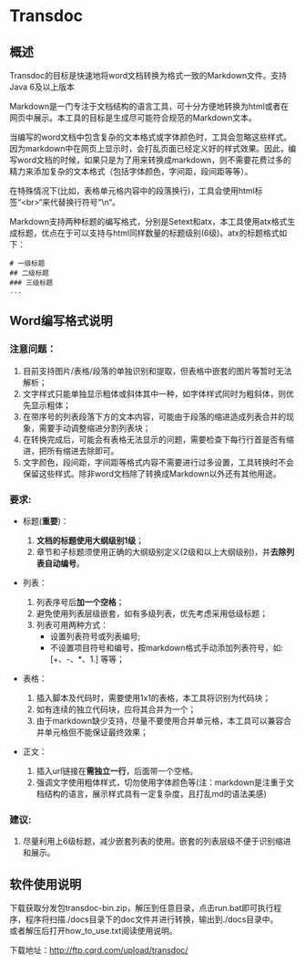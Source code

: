 # Transdoc

## 概述

Transdoc的目标是快速地将word文档转换为格式一致的Markdown文件。支持Java 6及以上版本

Markdown是一门专注于文档结构的语言工具，可十分方便地转换为html或者在网页中展示。本工具的目标是生成尽可能符合规范的Markdown文本。

当编写的word文档中包含复杂的文本格式或字体颜色时，工具会忽略这些样式。因为markdown中在网页上显示时，会打乱页面已经定义好的样式效果。因此，编写word文档的时候，如果只是为了用来转换成markdown，则不需要花费过多的精力来添加复杂的文本格式（包括字体颜色，字间距，段间距等等）。

在特殊情况下(比如，表格单元格内容中的段落换行)，工具会使用html标签“&lt;br&gt;“来代替换行符号“\n“。

Markdown支持两种标题的编写格式，分别是Setext和atx，本工具使用atx格式生成标题，优点在于可以支持与html同样数量的标题级别(6级)。atx的标题格式如下：  

	# 一级标题  
	## 二级标题  
	### 三级标题  
	...

## Word编写格式说明

### 注意问题：

1. 目前支持图片/表格/段落的单独识别和提取，但表格中嵌套的图片等暂时无法解析；
2. 文字样式只能单独显示粗体或斜体其中一种，如字体样式同时为粗斜体，则优先显示粗体；
3. 在带序号的列表段落下方的文本内容，可能由于段落的缩进造成列表合并的现象，需要手动调整缩进分割列表块；
4. 在转换完成后，可能会有表格无法显示的问题，需要检查下每行行首是否有缩进，把所有缩进去除即可。
5. 文字颜色，段间距，字间距等格式内容不需要进行过多设置，工具转换时不会保留这些样式。除非word文档除了转换成Markdown以外还有其他用途。

### 要求:

- 标题(**重要**)：
    1. **文档的标题使用大纲级别1级**；
    2. 章节和子标题须使用正确的大纲级别定义(2级和以上大纲级别)，并**去除列表自动编号**。

- 列表：
    1. 列表序号后**加一个空格**；
    2. 避免使用列表层级嵌套，如有多级列表，优先考虑采用低级标题；
    3. 列表可用两种方式：  
        - 设置列表符号或列表编号;  
        - 不设置项目符号和编号，按markdown格式手动添加列表符号，如:[+、-、\*、1.] 等等；

- 表格：
    1. 插入脚本及代码时，需要使用1x1的表格，本工具将识别为代码块；
    2. 如有连续的独立代码块，应将其合并为一个；
    2. 由于markdown缺少支持，尽量不要使用合并单元格，本工具可以兼容合并单元格但不能保证最终效果；

- 正文：
    1. 插入url链接在**需独立一行**，后面带一个空格。
    2. 强调文字使用粗体样式，切勿使用字体颜色等(注：markdown是注重于文档结构的语言，展示样式具有一定复杂度，且打乱md的语法美感)

### 建议:

1. 尽量利用上6级标题，减少嵌套列表的使用。嵌套的列表层级不便于识别缩进和展示。

## 软件使用说明

下载获取分发包transdoc-bin.zip，解压到任意目录，点击run.bat即可执行程序，程序将扫描./docs目录下的doc文件并进行转换，输出到./docs目录中。  
或者解压后打开how_to_use.txt阅读使用说明。

下载地址：http://ftp.cqrd.com/upload/transdoc/